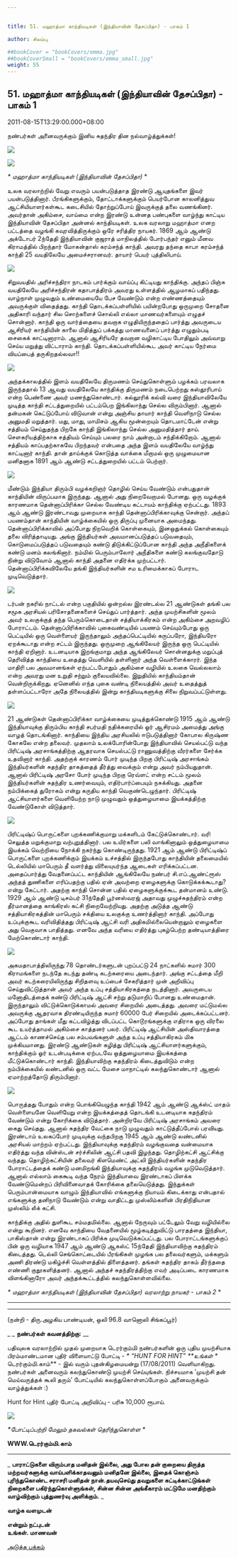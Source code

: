 ```yaml
---


title: 51. மஹாத்மா காந்தியடிகள் (இந்தியாவின் தேசப்பிதா) - பாகம் 1

author: சிலம்பு

##bookCover = "bookCovers/emma.jpg"
##bookCoverSmall = "bookCovers/emma_small.jpg"
weight: 55
---
```


## 51. மஹாத்மா காந்தியடிகள் (இந்தியாவின் தேசப்பிதா) - பாகம் 1

2011-08-15T13:29:00.000+08:00

நண்பர்கள் அனைவருக்கும் இனிய சுதந்திர தின நல்வாழ்த்துக்கள்!

![](http://2.bp.blogspot.com/-m8MSdYq4nTA/TkhtpI4ZZuI/AAAAAAAAAy0/AW4U1DfP3uQ/s1600/fl.gif)

![](http://4.bp.blogspot.com/-ngVChC7XQX8/TkhtvLq1pSI/AAAAAAAAAy4/kYzez7h9sVk/s320/image006.jpg)

_* _மஹாத்மா காந்தியடிகள் (இந்தியாவின் தேசப்பிதா)__ *

உலக வரலாற்றில் வேறு எவரும் பயன்படுத்தாத இரண்டு ஆயுதங்களை இவர் பயன்படுத்தினார். பீரங்கிகளுக்கும், தோட்டாக்களுக்கும் பெயர்போன காலனித்துவ ஆட்சியியாளர்கள்கூட கடைசியில் தோற்றுப்போய் இவருக்குத் தலை வணங்கினர். அவர்தான் அகிம்சை, வாய்மை என்ற இரண்டு உன்னத பண்புகளை வாழ்ந்து காட்டிய இந்தியாவின் தேசப்பிதா அன்னல் காந்தியடிகள். உலக வரலாறு மஹாத்மா எனற பட்டத்தை வழங்கி கவுரவித்திருக்கும் ஒரே சரித்திர நாயகர். 1869 ஆம் ஆண்டு அக்டோபர் 2ந்தேதி இந்தியாவின் குஜராத் மாநிலத்தில் போர்பந்தர் எனும் மீனவ கிராமத்தில் பிறந்தார் மோகன்தாஸ் கரம்சந்த் காந்தி. அவரது தந்தை காபா கரம்சந்த் காந்தி 25 வயதிலேயே அமைச்சரானவர். தாயார் பெயர் புத்திலிபாய்.

![](http://2.bp.blogspot.com/-zvEl8AE6Iic/TkirEKhJw_I/AAAAAAAAAzU/ovT8rssaOJQ/s320/1.jpg)

சிறுவயதில் அரிச்சந்திரா நாடகம் பார்க்கும் வாய்ப்பு கிட்டியது காந்திக்கு. அந்தப் பிஞ்சு வயதிலேயே அரிச்சந்திரன் கதாபாத்திரம் அவரது உள்ளத்தில் ஆழமாகப் பதிந்தது. வாழ்நாள் முழுவதும் உண்மையையே பேச வேண்டும் என்ற எண்ணத்தையும் அவருக்குள் விதைத்தது. காந்தி தொடக்கப்பள்ளியில் பயின்றபோது ஒருமுறை சோதனை அதிகாரி வந்தார் சில சொற்களைச் சொல்லி எல்லா மாணவர்களையும் எழுதச் சொன்னார். காந்தி ஒரு வார்த்தையை தவறாக எழுதியிருந்ததைப் பார்த்து அவருடைய ஆசிரியர் காந்தியின் காலை மிதித்துப் பக்கத்து மாணவனைப் பார்த்து எழுதும்படி சைகைக் காட்டினாராம். ஆனால் ஆசிரியரே தவறான வழிகாட்டிய போதிலும் அவ்வாறு செய்ய மறுத்து விட்டாராம் காந்தி. தொடக்கப்பள்ளியில்கூட அவர் காட்டிய நேர்மை வியப்பைத் தருகிறதல்லவா!!

![](http://1.bp.blogspot.com/-gbkGGx35SoA/TkirRleHIBI/AAAAAAAAAzY/KHMfy2_lfIU/s320/7.jpg)

அந்தக்காலத்தில் இளம் வயதிலேயே திருமணம் செய்துகொள்ளும் பழக்கம் பரவலாக இருந்ததால் 13 ஆவது வயதிலேயே காந்திக்கு திருமணம் நடைபெற்றது கஸ்தூரிபாய் என்ற பெண்ணை அவர் மணந்துகொண்டார். கல்லூரிக் கல்வி வரை இந்தியாவிலேயே முடித்த காந்தி சட்டத்துறையில் பட்டம்பெற இங்கிலாந்து செல்ல விரும்பினார். ஆனால் தன்மகன் கெட்டுப்போய் விடுவான் என்று அஞ்சிய தாயார் காந்தி வெளிநாடு செல்ல அனுமதி மறுத்தார். மது, மாது, மாமிசம் ஆகிய மூன்றையும் தொடமாட்டேன் என்று சத்தியம் செய்துதந்த பிறகே காந்தி இங்கிலாந்து செல்ல அனுமதித்தார் தாய். செளகரியத்திற்காக சத்தியம் செய்யும் பலரை நாம் அன்றாடம் சந்திக்கிறோம். ஆனால் சத்தியம் காப்பதற்காகவே பிறந்தவர் என்பதை அந்த இளம் வயதிலேயே வாழ்ந்து காட்டினார் காந்தி. தான் தாய்க்குக் கொடுத்த வாக்கை மீறாமல் ஒரு முழுமையான மனிதனாக 1891 ஆம் ஆண்டு சட்டத்துறையில் பட்டம் பெற்றார்.

![](http://4.bp.blogspot.com/-R5pMA3YD4Z8/TkipPQO8r-I/AAAAAAAAAzA/FuCZ4QyfRp0/s320/5.jpg)

மீண்டும் இந்தியா திரும்பி வழக்கறிஞர் தொழில் செய்ய வேண்டும் என்பதுதான் காந்தியின் விருப்பமாக இருந்தது. ஆனால் அது நிறைவேறாமல் போனது. ஒரு வழக்குக் காரணமாக தென்னாப்பிரிக்கா செல்ல வேண்டிய கட்டாயம் காந்திக்கு ஏற்பட்டது. 1893 ஆம் ஆண்டு இரண்டாவது முறையாக காந்தி தென்னாப்பிரிக்காவுக்கு சென்றார். அந்தப் பயணம்தான் காந்தியின் வாழ்க்கையில் ஒரு திருப்பு முனையாக அமைந்தது. தென்னாப்பிரிக்காவில் அப்போது நிறவெறிக் கொள்கையும், இனஒதுக்கல் கொள்கையும் தலை விரித்தாடியது. அங்கு இந்தியர்கள் அவமானப்படுத்தப் படுவதையும், கொடுமைப்படுத்தப் படுவதையும் கண்டு திடுக்கிட்டுப்போன காந்தி அந்த அநீதிகளைக் கண்டு மனம் கலங்கினார். நம்மில் பெரும்பாலோர் அநீதிகளை கண்டு கலங்குவதோடு நின்று விடுவோம் ஆனால் காந்தி அதனை எதிர்க்க முற்பட்டார். தென்னாப்பிரிக்கவிலேயே தங்கி இந்தியர்களின் சம உரிமைக்காகப் போராட முடிவெடுத்தார்.

![](http://2.bp.blogspot.com/-7Idos8ciMeo/TkipyJPjlRI/AAAAAAAAAzI/KNmbvNx-UtU/s320/8.jpg)

டர்பன் நகரில் நாட்டல் என்ற பகுதியில் ஒன்றல்ல இரண்டல்ல 21 ஆண்டுகள் தங்கி பல சமூக அரசியல் பரிசோதனைகளைச் செய்துப் பார்த்தார். அந்த முயற்சிகளின் மூலம் அவர் உலகுக்குத் தந்த பெரும்கொடைதான் சத்தியாக்கிரகம் என்ற அகிம்சை அறவழிப் போராட்டம். தென்னாப்பிரிக்காவில் புகைவண்டியில் பயணம் செய்யும்போது ஒரு பெட்டியில் ஒரு வெள்ளையர் இருந்தாலும் அந்தப்பெட்டியில் கருப்பரோ, இந்தியரோ ஏறக்கூடாது என்ற சட்டம் இருந்தது. ஒருமுறை ஆங்கிலேயர் இருந்த ஒரு பெட்டியில் காந்தி ஏறினார். உடனடியாக இறங்குமாறு அந்த ஆங்கிலேயர் சொன்னதுக்கு மறுப்புத் தெரிவித்த காந்தியை உதைத்து வெளியில் தள்ளினார் அந்த வெள்ளைக்காரர். இந்த மாதிரி பல அவமானங்கள் ஏற்பட்டபோதும் அகிம்சை வழியில் உலகை வெல்லலாம் என்ற அவரது மன உறுதி சற்றும் குலையவில்லை. இறுதியில் காந்தியம்தான் வென்றிருக்கிறது. ஏனெனில் எந்த புகை வண்டி நிலையத்தில் அவர் உதைத்துத் தள்ளப்பட்டாரோ அதே நிலையத்தில் இன்று காந்தியடிகளுக்கு சிலை நிறுவப்பட்டுள்ளது.

![](http://4.bp.blogspot.com/-SZrODUAGtu8/Tkiqgru3MlI/AAAAAAAAAzQ/7QlG9uuC9AE/s320/Mahatma+Gandhi+Pictures5.jpg)

21 ஆண்டுகள் தென்னாப்பிரிக்கா வாழ்க்கையை முடித்துக்கொண்டு 1915 ஆம் ஆண்டு இந்தியாவுக்கு திரும்பிய காந்தி சபர்மதி நதிக்கரையில் ஓர் ஆசிரமம் அமைத்து அங்கு வாழத் தொடங்கினார். காந்தியை இந்திய அரசியலில் ஈடுபடுத்தினார் கோபால கிருஷ்ண கோகலே என்ற தலைவர். முதலாம் உலக்போரின்போது இந்தியாவில் செயல்பட்டு வந்த பிரிட்டிஷ் அரசாங்கத்திற்கு ஆதரவாக செயல்பட்டு ராணுவத்திற்கு வீரர்களை சேர்க்க உதவினார் காந்தி. அதற்குக் காரணம் போர் முடிந்த பிறகு பிரிட்டிஷ் அரசாங்கம் இந்தியர்களின் சுதந்திர தாகத்தைத் தீர்த்து வைக்கும் என்று அவர் நம்பியதுதான். ஆனால் பிரிட்டிஷ் அரசோ போர் முடிந்த பிறகு ரெவ்ளட் என்ற சட்டம் மூலம் இந்தியர்களின் சுதந்திர உணர்வையும், எதிர்பார்ப்பையும் நசுக்கியது. அதனை நம்பிக்கைத் துரோகம் என்று கருதிய காந்தி வெகுண்டெழுந்தார். பிரிட்டிஷ் ஆட்சியாளர்களை வெளியேற்ற நாடு முழுவதும் ஒத்துழையாமை இயக்கத்திற்கு வேண்டுகோள் விடுத்தார்.

![](http://4.bp.blogspot.com/-eF2sovJwu1w/TkiqF6VPZxI/AAAAAAAAAzM/dsf2c0DBhuc/s320/26.jpg)

பிரிட்டிஷ்ப் பொருட்களை புறக்கணிக்குமாறு மக்களிடம் கேட்டுக்கொண்டார். வரி செலுத்த மறுக்குமாறு வற்புறுத்தினார். பல உயிர்களை பலி வாங்கினாலும் ஒத்துழையாமை இயக்கம் வெற்றியை நோக்கி நகர்ந்து கொண்டிருந்தது. 1921 ஆம் ஆண்டு பிரிட்டிஷ்ப் பொருட்களை புறக்கணிக்கும் இயக்கம் உச்சத்தில் இருந்தபோது காந்தியின் தலைமையில் டெல்லியில் மாபெரும் தீ வளர்த்து விலையுயர்ந்த ஆடைகள் எரிக்கப்பட்டன. அதைப்பார்த்து வேதனைப்பட்ட காந்தியின் ஆங்கிலேயே நண்பர் சி.எப்.ஆண்ட்ரூஸ் அந்தத் துணிகளை எரிப்பதற்கு பதில் ஏன் அவற்றை ஏழைகளுக்கு கொடுக்கக்கூடாது? என்று கேட்டார். அதற்கு காந்தி சொன்ன பதில் ஏழைகளுக்குக்கூட தன்மானம் உண்டு. 1929 ஆம் ஆண்டு டிசம்பர் 31ந்தேதி பூர்னஸ்வரஜ் அதாவது முழுச்சுதந்திரம் என்ற தீர்மானத்தை காங்கிரஸ் கட்சி நிறைவேற்றியது. அதற்கு அடுத்த ஆண்டு சத்தியாகிரகத்தின் மாபெரும் சக்தியை உலகுக்கு உணர்த்தினார் காந்தி. அப்போது உப்புக்குகூட வரிவிதித்தது பிரிட்டிஷ் ஆட்சி வரி அதிகமில்லையென்றாலும் ஏழைகளை அது வெகுவாக பாதித்தது. எனவே அந்த வரியை எதிர்த்து புகழ்பெற்ற தண்டியாத்திரை மேற்கொண்டார் காந்தி.

![](http://4.bp.blogspot.com/-EHgSSkaaTRw/Tkipc15Yv3I/AAAAAAAAAzE/XNhsM_iEIhc/s320/18.jpg)

அகமதாபாத்திலிருந்து 78 தொண்டர்களுடன் புறப்பட்டு 24 நாட்களில் சுமார் 300 கிராமங்களை நடந்தே கடந்து தண்டி கடற்கரையை அடைந்தார். அங்கு சட்டத்தை மீறி அவர் கடற்கரையிலிருந்து சிறிதளவு உப்பைச் சேகரித்தார் முன் அறிவிப்பு செய்துவிட்டுத்தான் அவர் அந்த உப்பு சத்தியாகிரகத்தை நடத்தினார். அவருடைய மனோதிடத்தைக் கண்டு பிரிட்டிஷ் ஆட்சி சற்று தடுமாறிப் போனது உண்மைதான். இருந்தாலும் விட்டுக்கொடுக்காமல் அவரை சிறையில் அடைத்தது. அவரை மட்டுமல்ல அவருக்கு ஆதரவாக திரண்டியிருந்த சுமார் 60000 பேர் சிறையில் அடைக்கப்பட்டனர். அப்போது தாங்கள் மீது கட்டவிழ்த்து விடப்பட்ட கொடூரங்களுக்கு எதிராக ஒரு விரலை கூட உயர்த்தாமல் அகிம்சை காத்தனர் பலர். பிரிட்டிஷ் ஆட்சியின் அஸ்திவாரத்தை ஆட்டம் காணச்செய்த பல சம்பவங்களுள் அந்த உப்பு சத்தியாகிரகம் மிக முக்கியமானது. இரண்டு ஆண்டுகள் கழித்து பிரிட்டிஷ் ஆட்சியாளர்களுக்கும், காந்திக்கும் ஓர் உடன்படிக்கை ஏற்படவே ஒத்துழையாமை இயக்கத்தை மீட்டுக்கொண்டார் காந்தி. இந்தியாவிற்கு சுதந்திரம் கிடைத்துவிடும் என்ற நம்பிக்கையில் லண்டனில் ஒரு வட்ட மேசை மாநாட்டில் கலந்துகொண்டார் ஆனால் ஏமாற்றத்தோடு திரும்பினார்.

![](http://4.bp.blogspot.com/-HRabXAmuro0/TkisT_GY-jI/AAAAAAAAAzc/f5U-Vb9rGxw/s320/16.jpg)

பொருத்தது போதும் என்ற பொங்கியெழுந்த காந்தி 1942 ஆம் ஆண்டு ஆக்ஸ்ட் மாதம் வெள்ளையனே வெளியேறு என்ற இயக்கத்தைத் தொடங்கி உடனடியாக சுதந்திரம் வேண்டும் என்று கோரிக்கை விடுத்தார். அன்றிரவே பிரிட்டிஷ் அரசாங்கம் அவரை கைது செய்தது. ஆனால் சுதந்திர வேட்கை நாடு முழுவதும் காட்டுத்தீப்போல் பரவியது. இரண்டாம் உலகப்போர் முடிவுக்கு வந்தபிறகு 1945 ஆம் ஆண்டு லண்டனில் அரசியல் மாற்றம் ஏற்பட்டது. இந்தியாவுக்கு சுதந்திரம் வழங்குவதை வன்மையாக எதிர்த்து வந்த வின்ஸ்டன் சர்ச்சிலின் ஆட்சி பதவி இழந்தது. தொழிற்கட்சி ஆட்சிக்கு வந்தது. தொழிற்கட்சியின் தலைவர் கிளமெண்ட் அட்லி இந்தியர்களின் சுதந்திர போராட்டத்தைக் கண்டு மனமிறங்கி இந்தியாவுக்கு சுதந்திரம் வழங்க முடுவெடுத்தார். ஆனால் எல்லாம் கைகூடி வந்த நேரம் இந்தியாவை இரண்டாகப் பிளக்க வேண்டுமென்றப் பிரிவினைவாதக் கோரிக்கை தலையெடுத்தது. இந்துக்கள் பெரும்பான்மையாக வாழும் இந்தியாவில் எங்களுக்கு நியாயம் கிடைக்காது என்பதால் எங்களுக்கு தனிநாடு வேண்டும் என்று வாதிட்டது முஸ்லிம்களின் பிரதிநிதியான முஸ்லிம் லீக் கட்சி.

காந்திக்கு அதில் துளிகூட சம்மதமில்லை. ஆனால் நேருவும் பட்டேலும் வேறு வழியில்லை என்று கூறினர். எனவே காந்தியை வேதனையில் மூழ்கடித்துவிட்டு பாரதத்தை இந்தியா, பாகிஸ்தான் என்று இரண்டாகப் பிரிக்க முடிவெடுக்கப்பட்டது. பல போராட்டங்களுக்குப் பின் ஒரு வழியாக 1947 ஆம் ஆண்டு ஆகஸ்ட் 15ந்தேதி இந்தியாவிற்கு சுதந்திரம் கிடைத்தது. டெல்லி செங்கொட்டையில் பீரங்கிகள் முழங்க பல தலைவர்களும், மக்களும் அணி திரண்டு மகிழ்ச்சி வெள்ளத்தில் திளைத்தனர். தங்கள் சுதந்திர தாகம் தீர்ந்ததை எண்ணி குதூகளித்தனர். ஆனால் அந்தச் சுதந்திரத்திற்கு எவர் அடிப்படை காரணமாக விளங்கினாரோ அவர் அந்தக்கூட்டத்தில் கலந்துகொள்ளவில்லை.

_* _மஹாத்மா காந்தியடிகள் (இந்தியாவின் தேசப்பிதா) வரலாற்று நாயகர் - பாகம் 2__ *

* * *

* * *

(நன்றி - திரு.அழகிய பாண்டியன், ஒலி 96.8 வானொலி சிங்கப்பூர்)

_ _ **நண்பர்கள் கவனத்திற்கு:** __

பதிவுலக வரலாற்றில் முதல் முறையாக டெரர்கும்மி நண்பர்களின் ஒரு புதிய முயற்சியாக பிரம்மாண்டமான புதிர் விளையாட்டு போட்டி - _* “HUNT FOR HINT” **உங்கள் *_ டெரர்கும்மி.காம்** \- இல் வரும் புதன்கிழமையன்று (17/08/2011) வெளியாகிறது. நண்பர்கள் அனைவரும் கலந்துகொண்டு முயற்சி செய்யுங்கள். நிச்சயமாக ’முயற்சி தன் மெய்வருத்தக் கூலி தரும்’ போட்டியில் கலந்துகொள்ளப்போகும் அனைவருக்கும் வாழ்த்துக்கள் :)

Hunt for Hint புதிர் போட்டி அறிவிப்பு - பரிசு 10,000 ரூபாய்.

![](http://2.bp.blogspot.com/-3Ic-vPz7j8c/TkRjwupe6sI/AAAAAAAAAyw/neOjSLb_RFg/s400/poster2.jpg)

_*போட்டிப்பற்றி மேலும் தகவல்கள் தெரிந்துகொள்ள *_

**WWW.டெரர்கும்மி.காம்**

* * *

_ **பாராட்டுகளை விரும்பாத மனிதன் இல்லை, அது போல தன் குறையை திருத்த மற்றவர்களுக்கு வாய்பளிக்காதவனும் மனிதனே இல்லை, இதைக் கொஞ்சம் புரிந்துகொண்ட சராசரி மனிதன் நான்.தயவுசெய்து தவறுகளை சுட்டிக்காட்டுங்கள் நிறைகளை பகிர்ந்துகொள்ளுங்கள், சின்ன சின்ன அங்கீகாரம் மட்டுமே மனதிற்கும் வாழ்விற்கும் புத்துணர்வு அளிக்கும்.** _

**வாழ்க வளமுடன்**

**என்றும் நட்புடன்  
உங்கள். மாணவன்**

[அடுத்த பக்கம்](varalatru_nayagarkal_56)